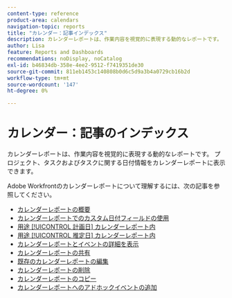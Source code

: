 ```yaml
---
content-type: reference
product-area: calendars
navigation-topic: reports
title: "カレンダー：記事インデックス"
description: カレンダーレポートは、作業内容を視覚的に表現する動的なレポートです。 プロジェクト、タスクおよびタスクに関する日付情報をカレンダーレポートに表示できます。 Adobe Workfrontのカレンダーレポートについて理解するには、以下の記事を参照してください。
author: Lisa
feature: Reports and Dashboards
recommendations: noDisplay, noCatalog
exl-id: b46834db-358e-4ee2-9512-f7419351de30
source-git-commit: 811eb1453c140808b0d6c5d9a3b4a0729cb16b2d
workflow-type: tm+mt
source-wordcount: '147'
ht-degree: 0%

---
```


# カレンダー：記事のインデックス

<!--Audited: 01/2024-->

カレンダーレポートは、作業内容を視覚的に表現する動的なレポートです。 プロジェクト、タスクおよびタスクに関する日付情報をカレンダーレポートに表示できます。

Adobe Workfrontのカレンダーレポートについて理解するには、次の記事を参照してください。

* [カレンダーレポートの概要](../../../reports-and-dashboards/reports/calendars/calendar-reports-overview.md)
* [カレンダーレポートでのカスタム日付フィールドの使用](../../../reports-and-dashboards/reports/calendars/use-custom-dates.md)
* [用途 [!UICONTROL 計画日] カレンダーレポート内](../../../reports-and-dashboards/reports/calendars/use-planned-dates.md)
* [用途 [!UICONTROL 推定日] カレンダーレポート内](../../../reports-and-dashboards/reports/calendars/use-projected-dates.md)
* [カレンダーレポートとイベントの詳細を表示](../../../reports-and-dashboards/reports/calendars/view-calendar-reports-and-event-details.md)
* [カレンダーレポートの共有](../../../reports-and-dashboards/reports/calendars/share-a-calendar-report.md)
* [既存のカレンダーレポートの編集](../../../reports-and-dashboards/reports/calendars/edit-an-existing-calendar-report.md)
* [カレンダーレポートの削除](../../../reports-and-dashboards/reports/calendars/delete-a-calendar-report.md)
* [カレンダーレポートのコピー](../../../reports-and-dashboards/reports/calendars/copy-a-calendar-report.md)
* [カレンダーレポートへのアドホックイベントの追加](../../../reports-and-dashboards/reports/calendars/add-ad-hoc-events.md)

